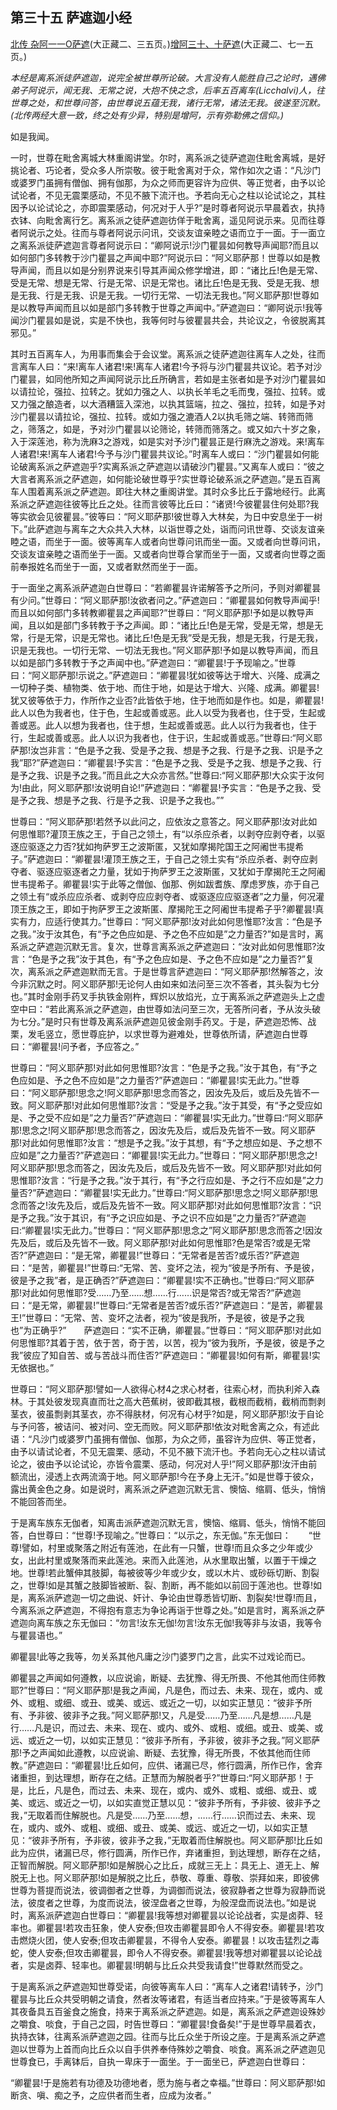 ## 第三十五 萨遮迦小经

[北传 杂阿一一O萨遮](https://github.com/gwsice/buddhism/blob/master/%E6%97%A9%E6%9C%9F/%E6%9D%82%E9%98%BF%E5%90%AB%E7%BB%8F/05.md#110)(大正藏二、三五页。)[增阿三十、十萨遮](https://github.com/gwsice/buddhism/blob/master/%E6%97%A9%E6%9C%9F/%E5%A2%9E%E4%B8%80%E9%98%BF%E5%90%AB%E7%BB%8F/30.md#10)(大正藏二、七一五页。)

*本经是离系派徒萨遮迦，说完全被世尊所论破。大言没有人能胜自己之论时，遇佛弟子阿说示，闻无我、无常之说，大抱不快之念，后率五百离车(Licchalvi)人，往世尊之处，和世尊问答，由世尊说五蕴无我，诸行无常，诸法无我。彼遂至沉默。(北传两经大意一致，终之处有少异，特别是增阿，示有弥勒佛之信仰。)*

如是我闻。

一时，世尊在毗舍离城大林重阁讲堂。尔时，离系派之徒萨遮迦住毗舍离城，是好挑论者、巧论者，受众多人所崇敬。彼于毗舍离对于众，常作如次之语：“凡沙门或婆罗门虽拥有僧伽、拥有伽那，为众之师而更容许为应供、等正觉者，由予以论试论者，不见无震栗感动，不见不腋下流汗也。予若向无心之柱以论试论之，其柱因予以论试论之，亦即震栗感动，何况对于人乎?”是时尊者阿说示早晨着衣，执持衣钵、向毗舍离行乞。离系派之徒萨遮迦彷佯于毗舍离，遥见阿说示来。见而往尊者阿说示之处。往而与尊者阿说示问讯，交谈友谊亲睦之语而立于一面。于一面立之离系派徒萨遮迦言尊者阿说示曰：“卿阿说示!沙门瞿昙如何教导声闻耶?而且以如何部门多转教于沙门瞿昙之声闻中耶?”阿说示曰：“阿义耶萨那！世尊以如是教导声闻，而且以如是分别界说来引导其声闻众修学增进，即：“诸比丘!色是无常、受是无常、想是无常、行是无常、识是无常也。诸比丘!色是无我、受是无我、想是无我、行是无我、识是无我。一切行无常、一切法无我也。”阿义耶萨那!世尊如是以教导声闻而且以如是部门多转教于世尊之声闻中。”萨遮迦曰：“卿阿说示!我等闻沙门瞿昙如是说，实是不快也，我等何时与彼瞿昙共会，共论议之，令彼脱离其邪见。”

其时五百离车人，为用事而集会于会议堂。离系派之徒萨遮迦往离车人之处，往而言离车人曰：“来!离车人诸君!来!离车人诸君!今予将与沙门瞿昙共议论。若予对沙门瞿昙，如同他所知之声闻阿说示比丘所确言，若如是主张者如是予对沙门瞿昙如以请拉论，强拉、拉转之。犹如力强之人、以执长羊毛之毛而曳，强拉、拉转。或又力强之酿造者，以大酒糟篮入深池，以执其篮端，拉之、强拉，拉转，如是予对沙门瞿昙以请拉论，强拉、拉转。或如力强之漉酒人2以执毛筛之端、转筛而筛之，筛落之，如是，予对沙门瞿昙以论筛论，转筛而筛落之。或又如六十岁之象，入于深莲池，称为洗麻3之游戏，如是实对予沙门瞿昙正是行麻洗之游戏。来!离车人诸君!来!离车人诸君!今予与沙门瞿昙共议论。”时离车人或曰：“沙门瞿昙如何能论破离系派之萨遮迦乎?实离系派之萨遮迦以请破沙门瞿昙。”又离车人或曰：“彼之大言者离系派之萨遮迦，如何能论破世尊乎?实世尊论破系派之萨遮迦。”是五百离车人围着离系派之萨遮迦。即往大林之重阁讲堂。其时众多比丘于露地经行。此离系派之萨遮迦往彼等比丘之处。往而言彼等比丘曰：“诸贤!今彼瞿昙住何处耶?我等实欲会见彼瞿昙。”彼等曰：“阿义耶萨那!彼世尊入大林矣，为日中安息坐于一树下。”此萨遮迦与离车之大众共入大林，以诣世尊之处，诣而问讯世尊、交谈友谊亲睦之语，而坐于一面。彼等离车人或者向世尊问讯而坐一面。又或者向世尊问讯，交谈友谊亲睦之语而坐于一面。又或者向世尊合掌而坐于一面，又或者向世尊之面前奉报姓名而坐于一面，又或者默然而坐于一面。

于一面坐之离系派萨遮迦白世尊曰：“若卿瞿昙许诺解答予之所问，予则对卿瞿昙有少问。”世尊曰：“阿义耶萨那!汝欲者问之。”萨遮迦曰：“卿瞿昙如何教导声闻乎!而且以如何部门多转教卿瞿昙之声闻耶?”世尊曰：“阿义耶萨那!予如是以教导声闻，且以如是部门多转教于予之声闻。即：“诸比丘!色是无常，受是无常，想是无常，行是无常，识是无常也。诸比丘!色是无我”受是无我，想是无我，行是无我，识是无我也。一切行无常、一切法无我也。”阿义耶萨那!予如是以教导声闻，而且以如是部门多转教于予之声闻中也。”萨遮迦曰：“卿瞿昙!于予现喻之。”世尊曰：“阿义耶萨那!示说之。”萨遮迦曰：“卿瞿昙!犹如彼等达于增大、兴隆、成满之一切种子类、植物类、依于地、而住于地，如是达于增大、兴隆、成满。卿瞿昙!犹又彼等依于力，作所作之业否?此皆依于地，住于地而如是作也。如是，卿瞿昙!此人以色为我者也，住于色，生起或善或恶。此人以受为我者也，住于受，生起或善或恶。此人以想为我者也，住于想，生起或善或恶。此人以行为我者也，住于行，生起或善或恶。此人以识为我者也，住于识，生起或善或恶。”世尊曰:“阿义耶萨那!汝岂非言：“色是予之我、受是予之我、想是予之我、行是予之我、识是予之我”耶?”萨遮迦曰：“卿瞿昙!予实言：“色是予之我、受是予之我、想是予之我、行是予之我、识是予之我。”而且此之大众亦言然。”世尊曰:“阿义耶萨那!大众实于汝何为!由此，阿义耶萨那!汝说明自论!”萨遮迦曰：“卿瞿昙!予实言：“色是予之我、受是予之我、想是予之我、行是予之我、识是予之我也。””

世尊曰：“阿义耶萨那!若然予以此问之，应依汝之意答之。阿义耶萨那!汝对此如何思惟耶?灌顶王族之王，于自己之领土，有“以杀应杀者，以剥夺应剥夺者，以驱逐应驱逐之力否?犹如拘萨罗王之波斯匿，又犹如摩揭陀国王之阿阇世韦提希子。”萨遮迦曰：“卿瞿昙!灌顶王族之王，于自己之领土实有“杀应杀者、剥夺应剥夺者、驱逐应驱逐者之力量，犹如于拘萨罗王之波斯匿，又犹如于摩揭陀王之阿阇世韦提希子。卿瞿昙!实于此等之僧伽、伽那、例如跋耆族、摩虑罗族，亦于自己之领土有“或杀应应杀者、或剥夺应应剥夺者、或驱逐应应驱逐者”之力量，何况灌顶王族之王，即如于拘萨罗王之波斯匿、摩揭陀王之阿阇世韦提希子乎?卿瞿昙!真实有力，应适行使其力。”世尊曰：“阿义耶萨那!汝对此如何思惟耶?汝言：“色是予之我。”汝于汝其色，有“予之色应如是、予之色不应如是”之力量否?”如是言时，离系派之萨遮迦沉默无言。复次，世尊言离系派之萨遮迦曰：“汝对此如何思惟耶?汝言：“色是予之我”汝于其色，有“予之色应如是、予之色不应如是”之力量否?”复次，离系派之萨遮迦默而无言。于是世尊言萨遮迦曰：“阿义耶萨那!然解答之，汝今非沉默之时。阿义耶萨那!无论何人由如来如法问至三次不答者，其头裂为七分也。”其时金刚手药叉手执铁金刚杵，辉炽以放焰光，立于离系派之萨遮迦头上之虚空中曰：“若此离系派之萨遮迦，由世尊如法问至三次，无答所问者，予从汝头破为七分。”是时只有世尊及离系派萨遮迦见彼金刚手药叉。于是，萨遮迦恐怖、战栗，发毛竖立，愿世尊庇护，以求世尊为避难处，世尊依所请，萨遮迦白世尊曰：“卿瞿昙!问予者，予应答之。”

世尊曰：“阿义耶萨那!对此如何思惟耶?汝言：“色是予之我。”汝于其色，有“予之色应如是、予之色不应如是”之力量否?”萨遮迦曰：“卿瞿昙!实无此力。”世尊曰：“阿义耶萨那!思念之!阿义耶萨那!思念而答之，因汝先及后，或后及先皆不一致。阿义耶萨那!对此如何思惟耶?汝言：“受是予之我。”汝于其受，有“予之受应如是、予之受不应如是”之力量否?”萨遮迦曰：“卿瞿昙!实无此力。”世尊曰:“阿义耶萨那!思念之!阿义耶萨那!思念而答之，因汝先及后，或后及先皆不一致。阿义耶萨那!对此如何思惟耶?汝言：“想是予之我。”汝于其想，有“予之想应如是、予之想不应如是”之力量否?”萨遮迦曰：“卿瞿昙!实无此力。”世尊曰：“阿义耶萨那!思念之!阿义耶萨那!思念而答之，因汝先及后，或后及先皆不一致。阿义耶萨那!对此如何思惟耶?汝言：“行是予之我。”汝于其行，有“予之行应如是、予之行不应如是”之力量否?”萨遮迦曰：“卿瞿昙!实无此力。”世尊曰:“阿义耶萨那!思念之!阿义耶萨那!思念而答之!汝先及后，或后及先皆不一致。阿义耶萨那!对此如何思惟耶?汝言：“识是予之我。”汝于其识，有“予之识应如是、予之识不应如是”之力量否?”萨遮迦曰:“卿瞿昙!实无此力。”世尊曰：“阿义耶萨那!思念之”阿义耶萨那!思念而答之!因汝先及后，或后及先皆不一致。阿义耶萨那!对此如何思惟耶?色是常否?或是无常否?”萨遮迦曰：“是无常，卿瞿昙!”世尊曰：“无常者是苦否?或乐否?”萨遮迦曰：“是苦，卿瞿昙!”世尊曰:“无常、苦、变坏之法，视为“彼是予所有、予是彼，彼是予之我”者，是正确否?”萨遮迦曰：“卿瞿昙!实不正确也。”世尊曰:“阿义耶萨那!对此如何思惟耶?受……乃至……想……行……识是常否?或无常否?”萨遮迦曰：“是无常，卿瞿昙!”世尊曰:“无常者是苦否?或乐否?”萨遮迦曰：“是苦，卿瞿昙王!”世尊曰：“无常、苦、变坏之法者，视为“彼是我所，予是彼，彼是予之我也”为正确乎?”　　萨遮迦曰：“实不正确，卿瞿昙。”世尊曰：“阿义耶萨那!对此如何思惟耶?其着于苦，依于苦，奇于苦，以苦，视为“彼为我所，予是彼，彼是予之我”彼应了知自苦、或与苦战斗而住否?”萨遮迦曰：“卿瞿昙!如何有斯，卿瞿昙!实无依据也。”

世尊曰：“阿义耶萨那!譬如一人欲得心材4之求心材者，往索心材，而执利斧入森林。于其处彼发现真直而壮之高大芭蕉树，彼即截其根，截根而截梢，截梢而剽剥茎衣，彼虽剽剥其茎衣，亦不得肤材，何况有心材乎?如是，阿义耶萨那!汝于自论与予问答，被诘问、被对问、空无而败。阿义耶萨那!依汝对毗舍离之众，有述此语：“凡沙门或婆罗门虽拥有僧伽、伽那，为众之师，虽容许为应供、等正觉者，由予以请试论者，不见无震栗、感动，不见不腋下流汗也。予若向无心之柱以请试论之，彼由予以论试论，亦皆令震栗、感动，何况对人乎!”阿义耶萨那!汝汗由前额流出，浸透上衣两流滴于地。阿义耶萨那!今在予身上无汗。”如是世尊于彼众，露出黄金色之身。如是说时，离系派之萨遮迦沉默无言、懊恼、缩肩、低头，悄悄不能回答而坐。

于是离车族东无伽者，知离击派萨遮迦沉默无言，懊恼、缩肩、低头，悄悄不能回答，白世尊曰：“世尊!予现喻之。”世尊曰：“以示之，东无伽。”东无伽曰：　　“世尊!譬如，村里或聚落之附近有莲池，在此有一只蟹，世尊!而且众多之少年或少女，出此村里或聚落而来此莲池。来而入此莲池，从水里取出蟹，以置于干燥之地。世尊!若此蟹伸其肢脚，每被彼等少年或少女，或以木片、或砂砾切断、割裂之，世尊!如是其蟹之肢脚皆被断、裂、割断，再不能如以前回于莲池也。世尊!如是，离系派萨遮迦一切之曲说、奸计、争论由世尊悉皆切断、割裂矣!世尊!而且，今离系派之萨遮迦，不得抱有意志为争论再诣于世尊之处。”如是言时，离系派之萨遮迦向离车族之东无伽曰：“勿言!汝东无伽!勿言!汝东无伽!我等非与汝语，我等令与瞿昙语也。”

卿瞿昙!此等之我等，勿关系其他凡庸之沙门婆罗门之言，此实不过戏论而已。

卿瞿昙之声闻如何遵教，以应说谕，断疑、去犹豫、得无所畏、不他其他而住师教耶?”世尊曰：“阿义耶萨那!是我之声闻，凡是色，而过去、未来、现在，或内、或外、或粗、或细、或丑、或美、或远、或近之一切，以如实正慧见：“彼非予所有、予非彼、彼非予之我。”阿义耶萨那!又，凡是受……乃至……凡是想……凡是行……凡是识，而过去、未来、现在、或内、或外、或粗、或细。或丑、或美、或远、或近之一切，以如实正慧见：“彼非予所有，予非彼，彼非予之我。”阿义耶萨那!予之声闻如此遵教，以应说谕、断疑、去犹豫，得无所畏，不依其他而住师教。”萨遮迦曰：“卿瞿昙!比丘如何，应供、诸漏已尽，修行圆满，所作已作，舍弃诸重担，到达理想，断存在之结。正慧而为解脱者乎?”世尊曰:“阿义耶萨那！于是，比丘，凡是色，而过去、未来、现在，或内、或外、或粗、或细、或丑、或美、或远、或近之一切，以如实直觉正慧以见：“彼非予所有，予非彼、彼非予之我，”无取着而住解脱也。凡是受……乃至……想，……行……识而过去、未来、现在，或内、或外、或粗、或细、或丑、或美、或远、或近之一切，以如实正慧见：“彼非予所有，予非彼，彼非予之我，”无取着而住解脱也。阿义耶萨那!比丘如此为应供，诸漏已尽，修行圆满，所作已作，弃诸重担，到达理想，断存在之结，正智而解脱。阿义耶萨那!如是解脱心之比丘，成就三无上：具无上、道无上、解脱无上也。阿义耶萨那!如是解脱之比丘，恭敬、尊重、尊敬、崇拜如来，即彼佛世尊为菩提而说法，彼调御者之世尊，为调御而说法，彼寂静者之世尊为寂静而说法，彼度者之世尊，为度而说法，彼涅盘者之世尊，为般涅盘而说法也。”如是说时，离系派萨遮迦白世尊曰：“卿瞿昙!我等想对卿瞿昙以论论战者，实是卤莽、轻率也。卿瞿昙!若攻击狂象，使人安泰;但攻击卿瞿昙即令人不得安泰。卿瞿昙!若攻击燃烧火团，使人安泰;但攻击卿瞿昙，不得令人安泰。卿瞿昙！以攻击猛烈之毒蛇，使人安泰;但攻击卿瞿昙，即令人不得安泰。卿瞿昙!我等想对卿瞿昙以论论战者，实是卤莽、轻率也。卿瞿昙!明朝与比丘众共受我请食!”世尊默然而受之。

于是离系派之萨遮迦知世尊受诺，向彼等离车人曰：“离车人之诸君!请转予，沙门瞿昙与比丘众共受明朝之请食，然者汝等诸君，有适当者应持来。”于是彼等离车人其夜备具五百釜食之施食，持来于离系派之萨遮迦。如是，离系派之萨遮迦设殊妙之嚼食、啖食，于自己之园，时告世尊曰：“卿瞿昙!食备矣!”于是世尊早晨着衣，执持衣钵，往离系派萨遮迦之园。往而与比丘众坐于所设之座。于是离系派之萨遮迦以世尊为上首而向比丘众以自手供养奉侍殊妙之嚼食、啖食。离系派之萨遮迦见世尊食已，手离钵后，自执一卑床于一面坐。于一面坐已，萨遮迦白世尊曰：

“卿瞿昙!于是施若有功德及功德地者，愿为施与者之幸福。”世尊曰：阿义耶萨那!如断贪、嗔、痴之予，之应供者而生者，应成为汝者。”
